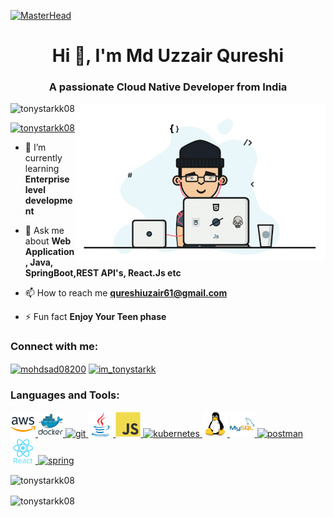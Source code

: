 [![MasterHead](http://www.pramukhdigital.com/wp-content/uploads/2018/07/New-PNC-Animated-Banners.gif)](http://tonystarkk08.io)

<h1 align="center">Hi 👋, I'm Md Uzzair Qureshi</h1>
<h3 align="center">A passionate Cloud Native Developer from India</h3>
<img align="right" alt="Coding" width="400" src="https://raw.githubusercontent.com/AlaeddineMessadi/AlaeddineMessadi/main/web-developer-chilling.gif">


<p align="left"> <img src="https://komarev.com/ghpvc/?username=tonystarkk08&label=Profile%20views&color=0e75b6&style=flat" alt="tonystarkk08" /> </p>

<p align="centre"> <a href="https://github.com/ryo-ma/github-profile-trophy"><img src="https://github-profile-trophy.vercel.app/?username=tonystarkk08" alt="tonystarkk08" /></a> </p>

- 🌱 I’m currently learning **Enterprise level development**

- 💬 Ask me about **Web Application, Java, SpringBoot,REST API's, React.Js etc**

- 📫 How to reach me **qureshiuzair61@gmail.com**

- ⚡ Fun fact **Enjoy Your Teen phase**

<h3 align="left">Connect with me:</h3>
<p align="left">
<a href="https://twitter.com/mohdsad08200" target="blank"><img align="center" src="https://raw.githubusercontent.com/rahuldkjain/github-profile-readme-generator/master/src/images/icons/Social/twitter.svg" alt="mohdsad08200" height="30" width="40" /></a>
<a href="https://instagram.com/im_tonystarkk" target="blank"><img align="center" src="https://raw.githubusercontent.com/rahuldkjain/github-profile-readme-generator/master/src/images/icons/Social/instagram.svg" alt="im_tonystarkk" height="30" width="40" /></a>
</p>

<h3 align="left">Languages and Tools:</h3>
<p align="left"> <a href="https://aws.amazon.com" target="_blank" rel="noreferrer"> <img src="https://raw.githubusercontent.com/devicons/devicon/master/icons/amazonwebservices/amazonwebservices-original-wordmark.svg" alt="aws" width="40" height="40"/> </a> <a href="https://www.docker.com/" target="_blank" rel="noreferrer"> <img src="https://raw.githubusercontent.com/devicons/devicon/master/icons/docker/docker-original-wordmark.svg" alt="docker" width="40" height="40"/> </a> <a href="https://git-scm.com/" target="_blank" rel="noreferrer"> <img src="https://www.vectorlogo.zone/logos/git-scm/git-scm-icon.svg" alt="git" width="40" height="40"/> </a> <a href="https://www.java.com" target="_blank" rel="noreferrer"> <img src="https://raw.githubusercontent.com/devicons/devicon/master/icons/java/java-original.svg" alt="java" width="40" height="40"/> </a> <a href="https://developer.mozilla.org/en-US/docs/Web/JavaScript" target="_blank" rel="noreferrer"> <img src="https://raw.githubusercontent.com/devicons/devicon/master/icons/javascript/javascript-original.svg" alt="javascript" width="40" height="40"/> </a> <a href="https://kubernetes.io" target="_blank" rel="noreferrer"> <img src="https://www.vectorlogo.zone/logos/kubernetes/kubernetes-icon.svg" alt="kubernetes" width="40" height="40"/> </a> <a href="https://www.linux.org/" target="_blank" rel="noreferrer"> <img src="https://raw.githubusercontent.com/devicons/devicon/master/icons/linux/linux-original.svg" alt="linux" width="40" height="40"/> </a> <a href="https://www.mysql.com/" target="_blank" rel="noreferrer"> <img src="https://raw.githubusercontent.com/devicons/devicon/master/icons/mysql/mysql-original-wordmark.svg" alt="mysql" width="40" height="40"/> </a> <a href="https://postman.com" target="_blank" rel="noreferrer"> <img src="https://www.vectorlogo.zone/logos/getpostman/getpostman-icon.svg" alt="postman" width="40" height="40"/> </a> <a href="https://reactjs.org/" target="_blank" rel="noreferrer"> <img src="https://raw.githubusercontent.com/devicons/devicon/master/icons/react/react-original-wordmark.svg" alt="react" width="40" height="40"/> </a> <a href="https://spring.io/" target="_blank" rel="noreferrer"> <img src="https://www.vectorlogo.zone/logos/springio/springio-icon.svg" alt="spring" width="40" height="40"/> </a> </p>

<p><img align="center" src="https://github-readme-stats.vercel.app/api/top-langs?username=tonystarkk08&show_icons=true&locale=en&layout=compact" alt="tonystarkk08" /></p>

<p><img align="center" src="https://github-readme-streak-stats.herokuapp.com/?user=MohdSadique08&" alt="tonystarkk08" /></p>

